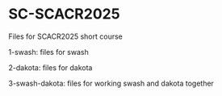 # SC-SCACR2025

Files for SCACR2025 short course 

1-swash: files for swash

2-dakota: files for dakota

3-swash-dakota: files for working swash and dakota together
